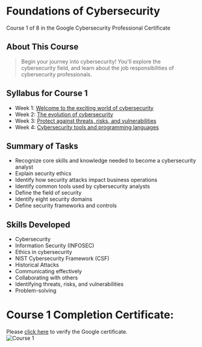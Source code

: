 # Foundations of Cybersecurity
Course 1 of 8 in the Google Cybersecurity Professional Certificate
## About This Course
> Begin your journey into cybersecurity! You'll explore the cybersecurity field, and learn about the job responsibilities of cybersecurity professionals.

## Syllabus for Course 1
- Week 1: [Welcome to the exciting world of cybersecurity](https://github.com/KailaniBailey/Google-Cybersecurity-Professional-Certificate/tree/main/Course%201%3A%20Foundations%20of%20cybersecurity/Week%201%3A%20Welcome%20to%20the%20exciting%20world%20of%20cybersecurity)
- Week 2: [The evolution of cybersecurity](https://github.com/KailaniBailey/Google-Cybersecurity-Professional-Certificate/tree/main/Course%201%3A%20Foundations%20of%20cybersecurity/Week%202%3A%20The%20evolution%20of%20cybersecurity)
- Week 3: [Protect against threats, risks, and vulnerabilities](https://github.com/KailaniBailey/Google-Cybersecurity-Professional-Certificate/tree/main/Course%201%3A%20Foundations%20of%20cybersecurity/Week%203%3A%20Protect%20against%20threats%2C%20risks%2C%20and%20vulnerabilities)
- Week 4: [Cybersecurity tools and programming languages](https://github.com/KailaniBailey/Google-Cybersecurity-Professional-Certificate/tree/main/Course%201%3A%20Foundations%20of%20cybersecurity/Week%204%3A%20Cybersecurity%20tools%20and%20programming%20languages)

## Summary of Tasks
- Recognize core skills and knowledge needed to become a cybersecurity analyst
- Explain security ethics
- Identify how security attacks impact business operations
- Identify common tools used by cybersecurity analysts
- Define the field of security
- Identify eight security domains
- Define security frameworks and controls

## Skills Developed
- Cybersecurity
- Information Security (INFOSEC)
- Ethics in cybersecurity
- NIST Cybersecurity Framework (CSF)
- Historical Attacks
- Communicating effectively
- Collaborating with others
- Identifying threats, risks, and vulnerabilities
- Problem-solving
# Course 1 Completion Certificate:
Please [click here](https://www.coursera.org/account/accomplishments/verify/TR2KM9MQC8QV) to verify the Google certificate. <br>
![Course 1](https://github.com/KailaniBailey/Google-Cybersecurity-Professional-Certificate/assets/158431578/d902ba0f-f61c-4f22-ae96-16849213c833)


